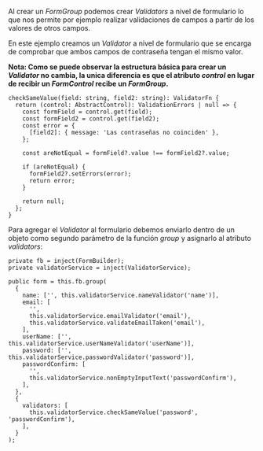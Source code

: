 Al crear un *FormGroup* podemos crear *Validators* a nivel de formulario lo que nos permite por ejemplo realizar validaciones de campos a partir de los valores de otros campos.

En este ejemplo creamos un *Validator* a nivel de formulario que se encarga de comprobar que ambos campos de contraseña tengan el mismo valor.

**Nota: Como se puede observar la estructura básica para crear un *Validator* no cambia, la unica diferencia es que el atributo *control* en lugar de recibir un *FormControl* recibe un *FormGroup*.**

```
checkSameValue(field: string, field2: string): ValidatorFn {
  return (control: AbstractControl): ValidationErrors | null => {
    const formField = control.get(field);
    const formField2 = control.get(field2);
    const error = {
      [field2]: { message: 'Las contraseñas no coinciden' },
    };

    const areNotEqual = formField?.value !== formField2?.value;

    if (areNotEqual) {
      formField2?.setErrors(error);
      return error;
    }

    return null;
  };
}
```

Para agregar el *Validator* al formulario debemos enviarlo dentro de un objeto como segundo parámetro de la función *group* y asignarlo al atributo *validators*:

```
private fb = inject(FormBuilder);
private validatorService = inject(ValidatorService);

public form = this.fb.group(
  {
    name: ['', this.validatorService.nameValidator('name')],
    email: [
	  '',
      this.validatorService.emailValidator('email'),
      this.validatorService.validateEmailTaken('email'),
    ],
    userName: ['', this.validatorService.userNameValidator('userName')],
    password: ['', this.validatorService.passwordValidator('password')],
    passwordConfirm: [
      '',
      this.validatorService.nonEmptyInputText('passwordConfirm'),
    ],
  },
  {
    validators: [
      this.validatorService.checkSameValue('password', 'passwordConfirm'),
    ],
  }
);
```